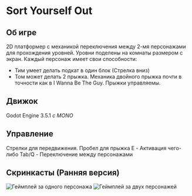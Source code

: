 # Sort Yourself Out
## Об игре
2D платформер с механикой переключения между 2-мя персонажами для прохождения уровней.
Уровни поделены на комнаты размером с экран.
Каждый персонаж имеет свои способности:
- Тим умеет делать подкат в один блок (Стрелка вниз)
- Том может делать 2 прыжка.
Механика двойного прыжка почти в точности как в I Wanna Be The Guy.
Прыжки управляемы.
## Движок
Godot Engine 3.5.1 *с MONO*
## Управление
Стрелки для передвижения. Пробел для прыжка
E - Активация чего-либо
Tab/Q - Переключение между персонажами
## Скринкасты (Ранняя версия)
![Геймплей за одного персонажа](https://i.imgur.com/vosCvHe.gif)
![Геймплей за двух персонажей](https://i.imgur.com/TTRBWrl.gif)
